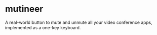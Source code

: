 # mutineer
A real-world button to mute and unmute all your video conference apps, implemented as a one-key keyboard.
